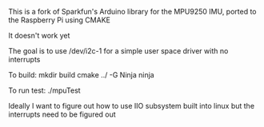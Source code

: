 This is a fork of Sparkfun's Arduino library for the MPU9250 IMU, ported to the Raspberry Pi using CMAKE

It doesn't work yet

The goal is to use /dev/i2c-1 for a simple user space driver with no interrupts

To build:
mkdir build
cmake ../ -G Ninja
ninja

To run test:
./mpuTest

Ideally I want to figure out how to use IIO subsystem built into linux but the interrupts need to be figured out
